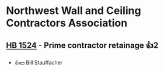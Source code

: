 # Northwest Wall and Ceiling Contractors Association

## [HB 1524](/bill/2023-24/hb/1524/) - Prime contractor retainage 👍2  
* 👍💵 Bill Stauffacher